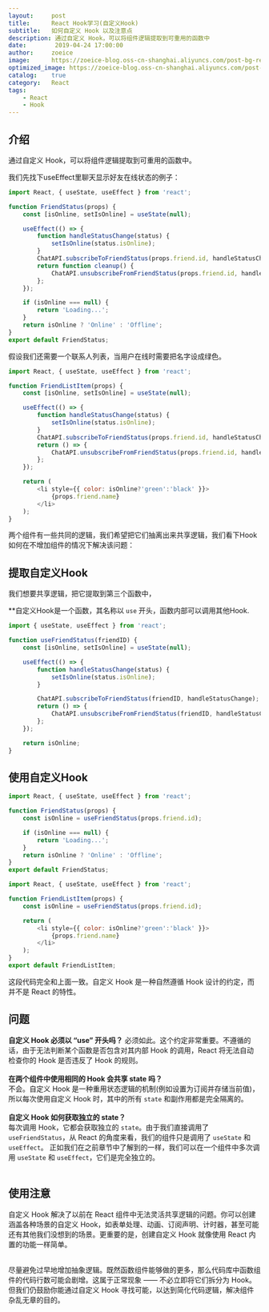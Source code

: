 ```yaml
---
layout:     post
title:      React Hook学习(自定义Hook)
subtitle:   如何自定义 Hook 以及注意点
description: 通过自定义 Hook，可以将组件逻辑提取到可重用的函数中
date:        2019-04-24 17:00:00
author:     zoeice
image:      https://zoeice-blog.oss-cn-shanghai.aliyuncs.com/post-bg-react.jpg
optimized_image: https://zoeice-blog.oss-cn-shanghai.aliyuncs.com/post-bg-react.jpg?x-oss-process=image/resize,w_380
catalog:    true
category:   React
tags:
    - React
    - Hook
---
```


## 介绍

通过自定义 Hook，可以将组件逻辑提取到可重用的函数中。

我们先找下useEffect里聊天显示好友在线状态的例子：
```js
import React, { useState, useEffect } from 'react';

function FriendStatus(props) {
    const [isOnline, setIsOnline] = useState(null);

    useEffect(() => {
        function handleStatusChange(status) {
            setIsOnline(status.isOnline);
        }
        ChatAPI.subscribeToFriendStatus(props.friend.id, handleStatusChange);
        return function cleanup() {
            ChatAPI.unsubscribeFromFriendStatus(props.friend.id, handleStatusChange);
        };
    });

    if (isOnline === null) {
        return 'Loading...';
    }
    return isOnline ? 'Online' : 'Offline';
}
export default FriendStatus;
```

假设我们还需要一个联系人列表，当用户在线时需要把名字设成绿色。
```js
import React, { useState, useEffect } from 'react';

function FriendListItem(props) {
    const [isOnline, setIsOnline] = useState(null);

    useEffect(() => {
        function handleStatusChange(status) {
            setIsOnline(status.isOnline);
        }
        ChatAPI.subscribeToFriendStatus(props.friend.id, handleStatusChange);
        return () => {
            ChatAPI.unsubscribeFromFriendStatus(props.friend.id, handleStatusChange);
        };
    });

    return (
        <li style={{ color: isOnline?'green':'black' }}>
            {props.friend.name}
        </li>
    );
}
```

两个组件有一些共同的逻辑，我们希望把它们抽离出来共享逻辑，我们看下Hook如何在不增加组件的情况下解决该问题：

## 提取自定义Hook
我们想要共享逻辑，把它提取到第三个函数中，

**自定义Hook是一个函数，其名称以 `use` 开头，函数内部可以调用其他Hook.

```js
import { useState, useEffect } from 'react';

function useFriendStatus(friendID) {
    const [isOnline, setIsOnline] = useState(null);

    useEffect(() => {
        function handleStatusChange(status) {
            setIsOnline(status.isOnline);
        }

        ChatAPI.subscribeToFriendStatus(friendID, handleStatusChange);
        return () => {
            ChatAPI.unsubscribeFromFriendStatus(friendID, handleStatusChange);
        };
    });

    return isOnline;
}
```

## 使用自定义Hook
```js
import React, { useState, useEffect } from 'react';

function FriendStatus(props) {
    const isOnline = useFriendStatus(props.friend.id);

    if (isOnline === null) {
        return 'Loading...';
    }
    return isOnline ? 'Online' : 'Offline';
}
export default FriendStatus;
```

```js
import React, { useState, useEffect } from 'react';

function FriendListItem(props) {
    const isOnline = useFriendStatus(props.friend.id);

    return (
        <li style={{ color: isOnline?'green':'black' }}>
            {props.friend.name}
        </li>
    );
}
export default FriendListItem;
```

这段代码完全和上面一致。自定义 Hook 是一种自然遵循 Hook 设计的约定，而并不是 React 的特性。

## 问题
**自定义 Hook 必须以 “use” 开头吗？**
必须如此。这个约定非常重要。不遵循的话，由于无法判断某个函数是否包含对其内部 Hook 的调用，React 将无法自动检查你的 Hook 是否违反了 Hook 的规则。<br><br>
**在两个组件中使用相同的 Hook 会共享 state 吗？**<br>
不会。自定义 Hook 是一种重用状态逻辑的机制(例如设置为订阅并存储当前值)，所以每次使用自定义 Hook 时，其中的所有 `state` 和副作用都是完全隔离的。<br><br>
**自定义 Hook 如何获取独立的 state？**<br>
每次调用 Hook，它都会获取独立的 `state`。由于我们直接调用了 `useFriendStatus`，从 React 的角度来看，我们的组件只是调用了 `useState` 和 `useEffect`。 正如我们在之前章节中了解到的一样，我们可以在一个组件中多次调用 `useState` 和 `useEffect`，它们是完全独立的。<br><br>

## 使用注意
自定义 Hook 解决了以前在 React 组件中无法灵活共享逻辑的问题。你可以创建涵盖各种场景的自定义 Hook，如表单处理、动画、订阅声明、计时器，甚至可能还有其他我们没想到的场景。更重要的是，创建自定义 Hook 就像使用 React 内置的功能一样简单。<br><br>

尽量避免过早地增加抽象逻辑。既然函数组件能够做的更多，那么代码库中函数组件的代码行数可能会剧增。这属于正常现象 —— 不必立即将它们拆分为 Hook。但我们仍鼓励你能通过自定义 Hook 寻找可能，以达到简化代码逻辑，解决组件杂乱无章的目的。